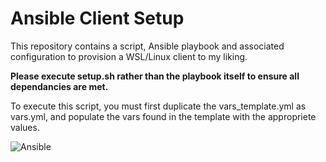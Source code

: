 # Ansible Client Setup
  
This repository contains a script, Ansible playbook and associated configuration to provision a WSL/Linux client to my liking.  

**Please execute setup.sh rather than the playbook itself to ensure all dependancies are met.**
  
To execute this script, you must first duplicate the vars_template.yml as vars.yml, and populate the vars found in the template with the appropriete values.  
  
![Ansible](https://assets.digitalocean.com/articles/alligator/boo.svg)

